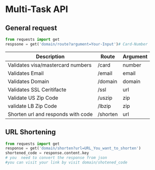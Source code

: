 
# Multi-Task API 

## General request
```python
from requests import get 
respsone = get('domain/route?argument=Your-Input')# Card-Number
```

| Description                       		| Route  | Argument | 
|---------------------------------------|--------|----------|
| Validates visa/mastercard numbers 		| /card   | number   |
| Validates Email                   		| /email  | email    |
| Validates Domain                  		| /domain | domain   |
| Validates SSL Ceritifacte         		| /ssl    | url      |
| Validate US Zip Code              		| /uszip  | zip      |
| validate LB Zip Code              		| /lbzip  | zip      |
| Shorten url and responds with code		|/shorten | url      |

## URL Shortening

```python
from requests import get
response = get('domain/shorten?url=URL_You_want_to_shorten')
shortened_code = response.content.key
# you  need to convert the response from json
#you can visit your link by visit domain/shotened_code
```

